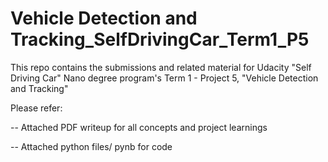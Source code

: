 # Vehicle Detection and Tracking_SelfDrivingCar_Term1_P5
This repo contains the submissions and related material for Udacity "Self Driving Car" Nano degree program's Term 1 - Project 5, "Vehicle Detection and Tracking"

Please refer:

-- Attached PDF writeup for all concepts and project learnings

-- Attached python files/ pynb for code
